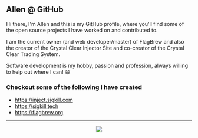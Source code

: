 Allen @ GitHub
---

Hi there, I'm Allen and this is my GitHub profile, where you'll find some of the open source projects I have worked on and contributed to.

I am the current owner (and web developer/master) of FlagBrew and also the creator of the Crystal Clear Injector Site and co-creator of the Crystal Clear Trading System.

Software development is my hobby, passion and profession, always willing to help out where I can! 😄

### Checkout some of the following I have created
- https://inject.sigkill.com
- https://sigkill.tech
- https://flagbrew.org

---
<p align="center">
  <img src="https://github-readme-stats.vercel.app/api?username=fm1337" />
</p>
